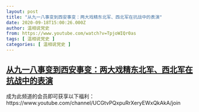 ```yaml
---
layout: post
title: "从九一八事变到西安事变：两大戏精东北军、西北军在抗战中的表演"
date: 2020-09-18T15:00:26.000Z
author: 温相说党史
from: https://www.youtube.com/watch?v=TpjoWIQr0as
tags: [ 温相说党史 ]
categories: [ 温相说党史 ]
---
```

<!--1600441226000-->
[从九一八事变到西安事变：两大戏精东北军、西北军在抗战中的表演](https://www.youtube.com/watch?v=TpjoWIQr0as)
------

<div>
成为此频道的会员即可获享以下福利：https://www.youtube.com/channel/UCGtvPQxpuRrXeryEWxQkAkA/join
</div>
